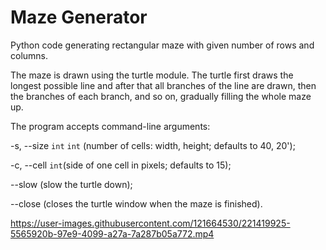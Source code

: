 # Maze Generator

Python code generating rectangular maze with given number of rows and columns.

The maze is drawn using the turtle module. The turtle first draws the longest possible line and after that all branches of the line are drawn, then the branches of each branch, and so on, gradually filling the whole maze up.

The program accepts command-line arguments:

-s, --size `int` `int` (number of cells: width, height; defaults to 40, 20');

-c, --cell `int`(side of one cell in pixels; defaults to 15);

--slow (slow the turtle down);

--close (closes the turtle window when the maze is finished).

https://user-images.githubusercontent.com/121664530/221419925-5565920b-97e9-4099-a27a-7a287b05a772.mp4
